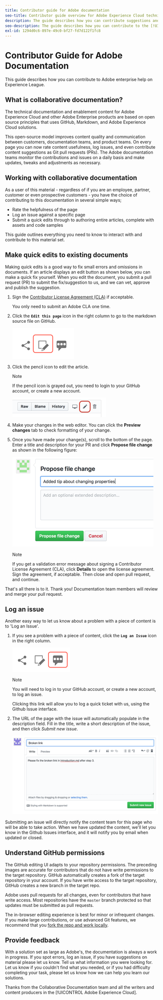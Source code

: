 ```yaml
---
title: Contributor guide for Adobe documentation
seo-title: Contributor guide overview for Adobe Experience Cloud technical documentation
description: The guide describes how you can contribute suggestions and additions to the Adobe documentation site.
seo-description: The guide describes how you can contribute to the [!UICONTROL Adobe Experience Cloud] technical documentation.
exl-id: 1294d0c6-897e-49c0-bf27-fd7d122f1fc8
---
```

# Contributor Guide for Adobe Documentation

This guide describes how you can contribute to Adobe enterprise help on Experience League.

## What is collaborative documentation?

The technical documentation and enablement content for Adobe Experience Cloud and other Adobe Enterprise products are based on open source principles that uses GitHub, Markdown, and Adobe Experience Cloud solutions. 

This open-source model improves content quality and communication between customers, documentation teams, and product teams. On every page you can now rate content usefulness, log issues, and even contribute content suggestions as Git pull requests (PRs). The Adobe documentation teams monitor the contributions and issues on a daily basis and make updates, tweaks and adjustments as necessary.

## Working with collaborative documentation

As a user of this material - regardless of if you are an employee, partner, customer or even prospective customers - you have the choice of contributing to this documentation in several simple ways;

* Rate the helpfulness of the page
* Log an issue against a specific page
* Submit a quick edits through to authoring entire articles, complete with assets and code samples

This guide outlines everything you need to know to interact with and contribute to this material set.
 
<!--
>[!IMPORTANT]
>All repositories that publish to docs.adobe.com have adopted the [Adobe Open Source Code of Conduct](../code-of-conduct.md) or the [.NET Foundation Code of Conduct](https://dotnetfoundation.org/code-of-conduct). For more information, see the [Contributing](../contributing.md) article.
>
> Minor corrections or clarifications to documentation and code examples in public repositories are covered by the [Adobe Documentation Terms of Use](https://www.adobe.com/legal/terms.html). New or significant changes generate a comment in the pull request, asking you to submit an online Contribution License Agreement (CLA) if you are not an employee of Adobe. We need you to complete the online form before we can review or accept your pull request.
-->

## Make quick edits to existing documents

Making quick edits is a good way to fix small errors and omissions in documents. If an article displays an edit button as shown below, you can make a quick fix yourself. When you edit the document, you submit a pull request (PR) to submit the fix/suggestion to us, and we can vet, approve and publish the suggestion.

1. Sign the [Contributor License Agreement (CLA)](http://opensource.adobe.com/cla.html) if acceptable.

   You only need to submit an Adobe CLA one time.
1. Click the **`Edit this page`** icon in the right column to go to the markdown source file on GitHub.

   ![Edit this page icon](/help/assets/git_edit.png)

1. Click the pencil icon to edit the article.

   >[!NOTE]
   >
   >If the pencil icon is grayed out, you need to login to your GitHub account, or create a new account.  

   ![Location of the pencil icon](assets/edit-icon.png)

1. Make your changes in the web editor. You can click the **Preview changes** tab to check formatting of your change.
1. Once you have made your change(s), scroll to the bottom of the page. Enter a title and description for your PR and click **Propose file change** as shown in the following figure:

   ![proposing your change](assets/submit-pull-request.png)

   >[!NOTE]
   >
   >If you get a validation error message about signing a Contributor License Agreement (CLA), click **Details** to open the license agreement. Sign the agreement, if acceptable. Then close and open pull request, and continue.

That's all there is to it. Thank you! Documentation team members will review and merge your pull request.

## Log an issue

Another easy way to let us know about a problem with a piece of content is to 'Log an Issue'.

1. If you see a problem with a piece of content, click the **`Log an Issue`** icon in the right column.

   ![](assets/git_log_issue.png)

   >[!NOTE]
   >
   >You will need to log in to your GitHub account, or create a new account, to log an issue. 
   
   Clicking this link will allow you to log a quick ticket with us, using the Github Issue interface.
   
1. The URL of the page with the issue will automatically populate in the description field. Fill in the title, write a short description of the issue, and then click *Submit new issue*.

   ![](assets/git_issue_example.png)

Submitting an issue will directly notify the content team for this page who will be able to take action. When we have updated the content, we'll let you know in the Github Issues interface, and it will notify you by email when updated or closed.

## Understand GitHub permissions

The GitHub editing UI adapts to your repository permissions. The preceding images are accurate for contributors that do not have write permissions to the target repository. GitHub automatically creates a fork of the target repository in your account. If you have write access to the target repository, GitHub creates a new branch in the target repo.

Adobe uses pull requests for all changes, even for contributors that have write access. Most repositories have the `master` branch protected so that updates must be submitted as pull requests.

The in-browser editing experience is best for minor or infrequent changes. If you make large contributions, or use advanced Git features, we recommend that you [fork the repo and work locally](setup/full-workflow.md).

## Provide feedback

With a solution set as large as Adobe's, the documentation is always a work in progress. If you spot errors, log an issue, if you have suggestions on material please let us know. Tell us what information you were looking for. Let us know if you couldn't find what you needed, or if you had difficulty completing your task, please let us know how we can help you learn our solutions.

Thanks from the Collaborative Documentation team and all the writers and content producers in the [!UICONTROL Adobe Experience Cloud].
